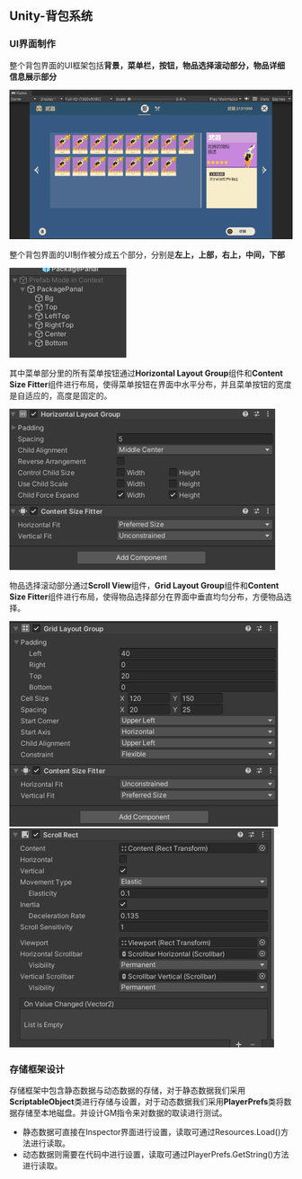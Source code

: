 ## Unity-背包系统
### UI界面制作
整个背包界面的UI框架包括**背景，菜单栏，按钮，物品选择滚动部分，物品详细信息展示部分**

![](/Image_Markdown/背包UI界面.png)

整个背包界面的UI制作被分成五个部分，分别是**左上，上部，右上，中间，下部**

![](/Image_Markdown/界面划分.png)

其中菜单部分里的所有菜单按钮通过**Horizontal Layout Group**组件和**Content Size Fitter**组件进行布局，使得菜单按钮在界面中水平分布，并且菜单按钮的宽度是自适应的，高度是固定的。

![](/Image_Markdown/组件信息1.png)

物品选择滚动部分通过**Scroll View**组件，**Grid Layout Group**组件和**Content Size Fitter**组件进行布局，使得物品选择部分在界面中垂直均匀分布，方便物品选择。

![](/Image_Markdown/组件信息2.png)
![](/Image_Markdown/组件信息3.png)

### 存储框架设计
存储框架中包含静态数据与动态数据的存储，对于静态数据我们采用**ScriptableObject**类进行存储与设置，对于动态数据我们采用**PlayerPrefs**类将数据存储至本地磁盘。并设计GM指令来对数据的取读进行测试。

- 静态数据可直接在Inspector界面进行设置，读取可通过Resources.Load<T>()方法进行读取。
- 动态数据则需要在代码中进行设置，读取可通过PlayerPrefs.GetString()方法进行读取。
